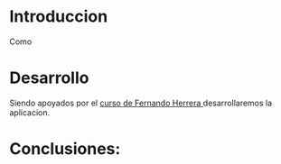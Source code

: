 # Introduccion
Como 
# Desarrollo
Siendo apoyados por el [curso de Fernando Herrera ]([https://codelabs.developers.google.com/codelabs/flutter-codelab-first?hl=es-419#2](https://www.youtube.com/playlist?list=PLCKuOXG0bPi1_ZY2c9LU7MvvtWk82x1wB)) desarrollaremos la aplicacion.


# Conclusiones:
